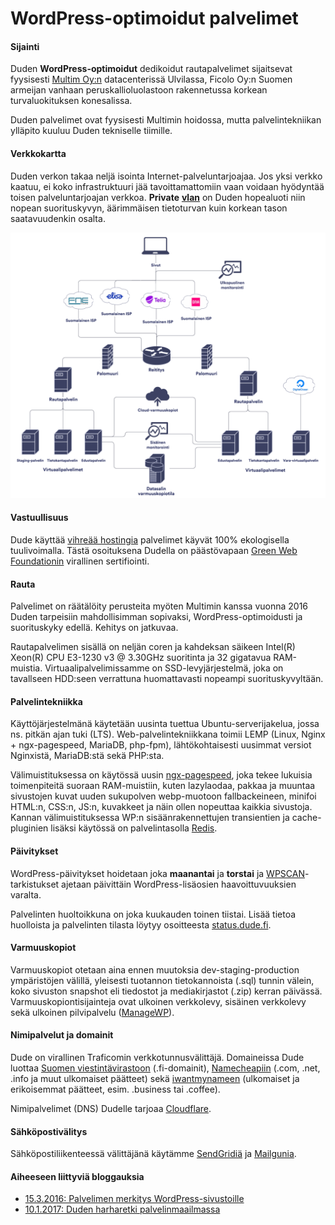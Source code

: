 # WordPress-optimoidut palvelimet

#### Sijainti

Duden **WordPress-optimoidut** dedikoidut rautapalvelimet sijaitsevat fyysisesti [Multim Oy:n](https://www.multim.fi) datacenterissä Ulvilassa, Ficolo Oy:n Suomen armeijan vanhaan peruskallioluolastoon rakennetussa korkean turvaluokituksen konesalissa.

Duden palvelimet ovat fyysisesti Multimin hoidossa, mutta palvelintekniikan ylläpito kuuluu Duden tekniselle tiimille.

#### Verkkokartta

Duden verkon takaa neljä isointa Internet-palveluntarjoajaa. Jos yksi verkko kaatuu, ei koko infrastruktuuri jää tavoittamattomiin vaan voidaan hyödyntää toisen palveluntarjoajan verkkoa. **Private** [**vlan**](https://fi.wikipedia.org/wiki/Virtuaalil%C3%A4hiverkko) on Duden hopealuoti niin nopean suorituskyvyn, äärimmäisen tietoturvan kuin korkean tason saatavuudenkin osalta.

![](<../.gitbook/assets/xpalvelimet 1024x864.png.pagespeed.ic.68SKuVB4xH>)

#### Vastuullisuus

Dude käyttää [vihreää hostingia](https://www.dude.fi/vihreaa-hostingia-100-green-web-hosting) palvelimet käyvät 100% ekologisella tuulivoimalla. Tästä osoituksena Dudella on päästövapaan [Green Web Foundationin](https://www.thegreenwebfoundation.org/green-web-check/?url=https%3A%2F%2Fwww.dude.fi) virallinen sertifiointi.

#### Rauta

Palvelimet on räätälöity perusteita myöten Multimin kanssa vuonna 2016 Duden tarpeisiin mahdollisimman sopivaksi, WordPress-optimoidusti ja suorituskyky edellä. Kehitys on jatkuvaa.

Rautapalvelimen sisällä on neljän coren ja kahdeksan säikeen Intel(R) Xeon(R) CPU E3-1230 v3 @ 3.30GHz suoritinta ja 32 gigatavua RAM-muistia. Virtuaalipalvelimissamme on SSD-levyjärjestelmä, joka on tavallseen HDD:seen verrattuna huomattavasti nopeampi suorituskyvyltään.

#### Palvelintekniikka

Käyttöjärjestelmänä käytetään uusinta tuettua Ubuntu-serverijakelua, jossa ns. pitkän ajan tuki (LTS). Web-palvelintekniikkana toimii LEMP (Linux, Nginx + ngx-pagespeed, MariaDB, php-fpm), lähtökohtaisesti uusimmat versiot Nginxistä, MariaDB:stä sekä PHP:sta.

Välimuistituksessa on käytössä uusin [ngx-pagespeed](https://developers.google.com/speed/pagespeed/module), joka tekee lukuisia toimenpiteitä suoraan RAM-muistiin, kuten lazylaodaa, pakkaa ja muuntaa sivustojen kuvat uuden sukupolven webp-muotoon fallbackeineen, minifoi HTML:n, CSS:n, JS:n, kuvakkeet ja näin ollen nopeuttaa kaikkia sivustoja. Kannan välimuistituksessa WP:n sisäänrakennettujen transientien ja cache-pluginien lisäksi käytössä on palvelintasolla [Redis](https://redis.io).

#### Päivitykset

WordPress-päivitykset hoidetaan joka **maanantai** ja **torstai** ja [WPSCAN](https://wpscan.org)-tarkistukset ajetaan päivittäin WordPress-lisäosien haavoittuvuuksien varalta.

Palvelinten huoltoikkuna on joka kuukauden toinen tiistai. Lisää tietoa huolloista ja palvelinten tilasta löytyy osoitteesta [status.dude.fi](https://status.dude.fi).

#### Varmuuskopiot

Varmuuskopiot otetaan aina ennen muutoksia dev-staging-production ympäristöjen välillä, yleisesti tuotannon tietokannoista (.sql) tunnin välein, koko sivuston snapshot eli tiedostot ja mediakirjastot (.zip) kerran päivässä. Varmuuskopiontisijainteja ovat ulkoinen verkkolevy, sisäinen verkkolevy sekä ulkoinen pilvipalvelu ([ManageWP](https://managewp.com)).

#### Nimipalvelut ja domainit

Dude on virallinen Traficomin verkkotunnusvälittäjä. Domaineissa Dude luottaa [Suomen viestintävirastoon](https://registry.domain.fi) (.fi-domainit), [Namecheapiin](https://www.namecheap.com) (.com, .net, .info ja muut ulkomaiset päätteet) sekä [iwantmynameen](https://iwantmyname.com) (ulkomaiset ja erikoisemmat päätteet, esim. .business tai .coffee).

Nimipalvelimet (DNS) Dudelle tarjoaa [Cloudflare](https://www.cloudflare.com).

#### Sähköpostivälitys

Sähköpostiliikenteessä välittäjänä käytämme [SendGridiä](https://sendgrid.com) ja [Mailgunia](https://www.mailgun.com).

#### Aiheeseen liittyviä bloggauksia

* [15.3.2016: Palvelimen merkitys WordPress-sivustoille](https://www.dude.fi/wordpress-optimoitu-palvelin)
* [10.1.2017: Duden harharetki palvelinmaailmassa](https://www.dude.fi/harharetki-palvelinmaailmassa)

